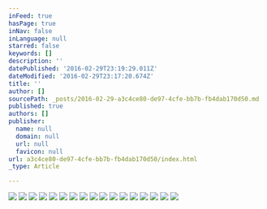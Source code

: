 ```yaml
---
inFeed: true
hasPage: true
inNav: false
inLanguage: null
starred: false
keywords: []
description: ''
datePublished: '2016-02-29T23:19:29.011Z'
dateModified: '2016-02-29T23:17:20.674Z'
title: ''
author: []
sourcePath: _posts/2016-02-29-a3c4ce80-de97-4cfe-bb7b-fb4dab170d50.md
published: true
authors: []
publisher:
  name: null
  domain: null
  url: null
  favicon: null
url: a3c4ce80-de97-4cfe-bb7b-fb4dab170d50/index.html
_type: Article

---
```

![](https://s3-us-west-2.amazonaws.com/the-grid-img/p/010f39b99326c3b5eb3f0b5503dda558f27a0da4.jpg)
![](https://s3-us-west-2.amazonaws.com/the-grid-img/p/d1fc885f63562b0e1d27d252e0c48946cad2766a.jpg)
![](https://the-grid-user-content.s3-us-west-2.amazonaws.com/21bab553-e00e-4f76-a7f2-e40905ef09d2.jpg)
![](https://the-grid-user-content.s3-us-west-2.amazonaws.com/d3da8213-65e1-49fc-87c7-1ab245849bc0.jpg)
![](https://the-grid-user-content.s3-us-west-2.amazonaws.com/784d64f2-7903-481b-8dc4-44b0e5f20ddb.jpg)
![](https://the-grid-user-content.s3-us-west-2.amazonaws.com/95708059-7f50-4e71-94bf-9fe5336e1b8f.jpg)
![](https://the-grid-user-content.s3-us-west-2.amazonaws.com/b0c7aa3f-bb3a-4017-b2e4-3c3865466e7a.jpg)
![](https://the-grid-user-content.s3-us-west-2.amazonaws.com/684be87d-08c0-4005-9ab9-b4420ff2c743.jpg)
![](https://the-grid-user-content.s3-us-west-2.amazonaws.com/230a0eda-075d-4bf6-8ca8-eb285523696b.jpg)
![](https://the-grid-user-content.s3-us-west-2.amazonaws.com/c419fede-c541-4224-8b7f-297c7793982d.jpg)
![](https://the-grid-user-content.s3-us-west-2.amazonaws.com/bc8bcee4-4c5e-4ba6-a229-cb779a5b0f83.jpg)
![](https://the-grid-user-content.s3-us-west-2.amazonaws.com/cfc21353-cf02-4586-bfca-a39140451d4e.jpg)
![](https://the-grid-user-content.s3-us-west-2.amazonaws.com/84ea263e-1ead-4d3b-87ac-3be027d8bcc9.jpg)
![](https://the-grid-user-content.s3-us-west-2.amazonaws.com/7da43877-503f-41f6-a689-0391e45e4511.jpg)
![](https://the-grid-user-content.s3-us-west-2.amazonaws.com/4a7e6ae4-202e-4406-95e6-8abba9190062.jpg)
![](https://the-grid-user-content.s3-us-west-2.amazonaws.com/ad00ead1-9e08-45aa-9164-642ff6dbad68.jpg)
![](https://the-grid-user-content.s3-us-west-2.amazonaws.com/0aee764a-9d8c-4bf8-9139-78cd3b4a9bb2.jpg)